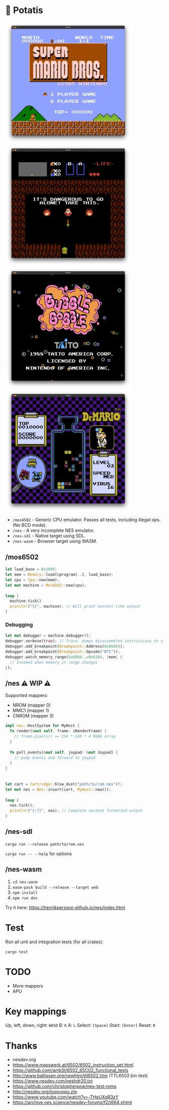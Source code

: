 # 🥔 Potatis

<img width="400" alt="smb" src="screenshots/smb.png"><img width="400" alt="z" src="screenshots/z.png">
<img width="400" alt="bb" src="screenshots/bb.png"><img width="400" alt="dr" src="screenshots/dr.png">

- `/mos6502` - Generic CPU emulator. Passes all tests, including illegal ops. (No BCD mode).
- `/nes` - A very incomplete NES emulator.
- `/nes-sdl` - Native target using SDL.
- `/nes-wasm` - Browser target using WASM.

## /mos6502

```rust
let load_base = 0x2000;
let mem = Memory::load(&program[..], load_base);
let cpu = Cpu::new(mem);
let mut machine = Mos6502::new(cpu);

loop {
  machine.tick()
  println!("{}", machine); // Will print nestest-like output
}
```

### Debugging

```rust
let mut debugger = machine.debugger();
debugger.verbose(true); // Trace, dumps disassembled instructions to stdout
debugger.add_breakpoint(Breakpoint::Address(0x0666));
debugger.add_breakpoint(Breakpoint::Opcode("RTI"));
debugger.watch_memory_range(0x6004..=0x6104, |mem| {
  // Invoked when memory in range changes
});
```

## /nes ⚠️ WIP ⚠️

Supported mappers:
- NROM (mapper 0)
- MMC1 (mapper 1)
- CNROM (mapper 3)

```rust
impl nes::HostSystem for MyHost {
  fn render(&mut self, frame: &RenderFrame) {
    // frame.pixels() == 256 * 240 * 4 RGBA array
  }

  fn poll_events(&mut self, joypad: &mut Joypad) {
    // pump events and forward to joypad
  }
}


let cart = Cartridge::blow_dust("path/to/rom.nes")?;
let mut nes = Nes::insert(cart, MyHost::new());

loop {
  nes.tick();
  println!("{:?}", nes); // Complete nestest formatted output
}
```

## /nes-sdl

`cargo run --release path/to/rom.nes`

`cargo run -- --help` for options

## /nes-wasm

1. `cd nes-wasm`
2. `wasm-pack build --release --target web`
3. `npm install`
4. `npm run dev`

Try it here: https://henrikpersson.github.io/nes/index.html

# Test

Run all unit and integration tests (for all crates):

`cargo test`

# TODO

- More mappers
- APU

# Key mappings

Up, left, down, right: `WASD`
B: `K`
A: `L`
Select: `[Space]`
Start: `[Enter]`
Reset: `R`


# Thanks
- nesdev.org
- https://www.masswerk.at/6502/6502_instruction_set.html
- https://github.com/amb5l/6502_65C02_functional_tests
- http://www.baltissen.org/newhtm/ttl6502.htm (TTL6502.bin test)
- https://www.nesdev.com/neshdr20.txt
- https://github.com/christopherpow/nes-test-roms
- http://nesdev.org/loopyppu.zip
- https://www.youtube.com/watch?v=-THeUXqR3zY
- https://archive.nes.science/nesdev-forums/f2/t664.xhtml
